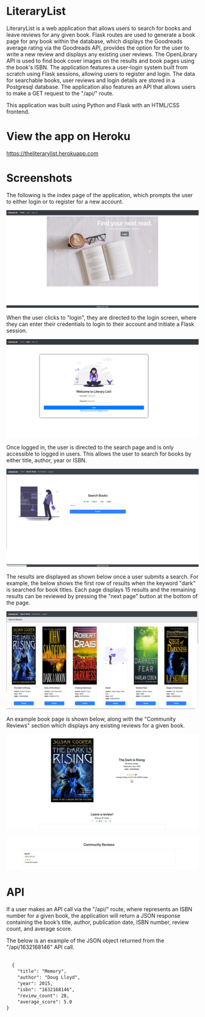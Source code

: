 # LiteraryList

LiteraryList is a web application that allows users to search for books and leave reviews for any given book. Flask routes are used to generate a book page for any book within the database, which displays the Goodreads average rating via the Goodreads API, provides the option for the user to write a new review and displays any existing user reviews. The OpenLibrary API is used to find book cover images on the results and book pages using the book's ISBN. The application features a user-login system built from scratch using Flask sessions, allowing users to register and login. The data for searchable books, user reviews and login details are stored in a Postgresql database. The application also features an API that allows users to make a GET request to the "/api/<isbn>" route.

This application was built using Python and Flask with an HTML/CSS frontend.

# View the app on Heroku
https://theliterarylist.herokuapp.com

# Screenshots

The following is the index page of the application, which prompts the user to either login or to register for a new account.

![](static/images/screenshot1.png)



When the user clicks to "login", they are directed to the login screen, where they can enter their credentials to login to their account and initiate a Flask session.

![](static/images/screenshot2.png)



Once logged in, the user is directed to the search page and is only accessible to logged in users. This allows the user to search for books by either title, author, year or ISBN.

![](static/images/screenshot3.png)



The results are displayed as shown below once a user submits a search. For example, the below shows the first row of results when the keyword "dark" is searched for book titles. Each page displays 15 results and the remaining results can be reviewed by pressing the "next page" button at the bottom of the page. 

![](static/images/screenshot4.png)



An example book page is shown below, along with the "Community Reviews" section which displays any existing reviews for a given book.

![](static/images/screenshot5.png)

![](static/images/screenshot6.png)

# API

If a user makes an API call via the "/api/<isbn>" route, where <isbn> represents an ISBN number for a given book, the application will return a JSON response containing the book’s title, author, publication date, ISBN number, review count, and average score.
  
 The below is an example of the JSON object returned from the "/api/1632168146" API call.
  
<pre><code>
  {
    "title": "Memory",
    "author": "Doug Lloyd",
    "year": 2015,
    "isbn": "1632168146",
    "review_count": 28,
    "average_score": 5.0
}
</code></pre>
